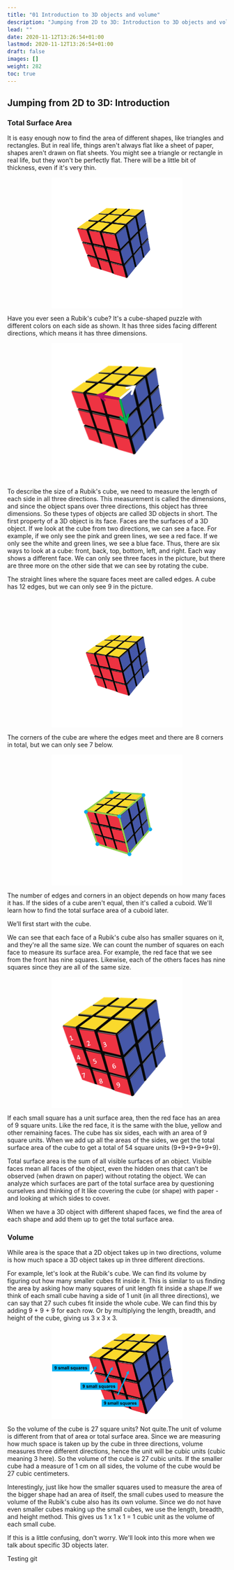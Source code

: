 ```yaml
---
title: "01 Introduction to 3D objects and volume"
description: "Jumping from 2D to 3D: Introduction to 3D objects and volume. Explains the concept of 3D objects, their faces, edges, and corners. Also introduces total surface area and volume of 3D objects."
lead: ""
date: 2020-11-12T13:26:54+01:00
lastmod: 2020-11-12T13:26:54+01:00
draft: false
images: []
weight: 282
toc: true
---
```


## Jumping from 2D to 3D: Introduction

### Total Surface Area

It is easy enough now to find the area of different shapes, like triangles and rectangles. But in real life, things aren't always flat like a sheet of paper, shapes aren't drawn on flat sheets. You might see a triangle or rectangle in real life, but they won't be perfectly flat. There will be a little bit of thickness, even if it's very thin. 
                            
<img src="2_1_rubik's_cube.png" width="300" style="display: block; margin: 0 auto;">

Have you ever seen a Rubik's cube? It's a cube-shaped puzzle with different colors on each side as shown. It has three sides facing different directions, which means it has three dimensions. 

<img src="2_2_rubik's_cube_axes.png" width="300" style="display: block; margin: 0 auto;">

To describe the size of a Rubik's cube, we need to measure the length of each side in all three directions. This measurement is called the dimensions, and since the object spans over three directions, this object has three dimensions. So these types of objects are called 3D objects in short. The first property of a 3D object is its face. Faces are the surfaces of a 3D object. If we look at the cube from two directions, we can see a face. For example, if we only see the pink and green lines, we see a red face. If we only see the white and green lines, we see a blue face. Thus, there are six ways to look at a cube: front, back, top, bottom, left, and right. Each way shows a different face. We can only see three faces in the picture, but there are three more on the other side that we can see by rotating the cube.

The straight lines where the square faces meet are called edges. A cube has 12 edges, but we can only see 9 in the picture. 

<img src="2_4_rubik's_cube_edges.gif" width="300" style="display: block; margin: 0 auto;">

The corners of the cube are where the edges meet and there are 8 corners in total, but we can only see 7 below.

<img src="2_5_rubik's_cube_corners.gif" width="300" style="display: block; margin: 0 auto;">

The number of edges and corners in an object depends on how many faces it has. If the sides of a cube aren't equal, then it's called a cuboid. We'll learn how to find the total surface area of a cuboid later.

We’ll first start with the cube. 

We can see that each face of a Rubik's cube also has smaller squares on it, and they're all the same size. We can count the number of squares on each face to measure its surface area. For example, the red face that we see from the front has nine squares. Likewise, each of the others faces has nine squares since they are all of the same size.

<img src="2_3_rubik's_cube_9squares.png" width="300" style="display: block; margin: 0 auto;">

If each small square has a unit surface area, then the red face has an area of 9 square units. Like the red face, it is the same with the blue, yellow and other remaining faces. The cube has six sides, each with an area of 9 square units. When we add up all the areas of the sides, we get the total surface area of the cube to get a total of 54 square units (9+9+9+9+9+9).

Total surface area is the sum of all visible surfaces of an object. Visible faces mean all faces of the object, even the hidden ones that can’t be observed (when drawn on paper) without rotating the object. We can analyze which surfaces are part of the total surface area by questioning ourselves and thinking of It like covering the cube (or shape) with paper -  and looking at which sides to cover.

When we have a 3D object with different shaped faces, we find the area of each shape and add them up to get the total surface area. 

### Volume

While area is the space that a 2D object takes up in two directions, volume is how much space a 3D object takes up in three different directions. 

For example, let's look at the Rubik's cube. We can find its volume by figuring out how many smaller cubes fit inside it. This is similar to us finding the area by asking how many squares of unit length fit inside a shape.If we think of each small cube having a side of 1 unit (in all three directions), we can say that 27 such cubes fit inside the whole cube. We can find this by adding 9 + 9 + 9 for each row. Or by multiplying the length, breadth, and height of the cube, giving us 3 x 3 x 3.   

<img src="2_47_rubik's_cube_volume.jpg" width="300" style="display: block; margin: 0 auto;">

So the volume of the cube is 27 square units? Not quite.The unit of volume is different from that of area or total surface area. Since we are measuring how much space is taken up by the cube in three directions, volume measures three different directions, hence the unit will be cubic units (cubic meaning 3 here). So the volume of the cube is 27 cubic units. If the smaller cube had a measure of 1 cm on all sides, the volume of the cube would be 27 cubic centimeters. 

Interestingly, just like how the smaller squares used to measure the area of the bigger shape had an area of itself, the small cubes used to measure the volume of the Rubik's cube also has its own volume. Since we do not have even smaller cubes making up the small cubes, we use the length, breadth, and height method. This gives us 1 x 1 x 1 = 1 cubic unit as the volume of each small cube. 

If this is a little confusing, don't worry. We'll look into this more when we talk about specific 3D objects later.


Testing git